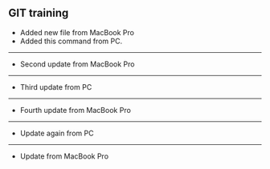 ## GIT training ##
- Added new file from MacBook Pro
- Added this command from PC.
---
* Second update from MacBook Pro
---
* Third update from PC
--- 
* Fourth update from MacBook Pro
---
* Update again from PC
---
- Update from MacBook Pro
